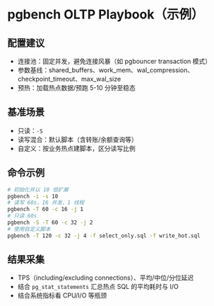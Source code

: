 # pgbench OLTP Playbook（示例）

## 配置建议

- 连接池：固定并发，避免连接风暴（如 pgbouncer transaction 模式）
- 参数基线：shared_buffers、work_mem、wal_compression、checkpoint_timeout、max_wal_size
- 预热：加载热点数据/预跑 5-10 分钟至稳态

## 基准场景

- 只读：`-S`
- 读写混合：默认脚本（含转账/余额查询等）
- 自定义：按业务热点建脚本，区分读写比例

## 命令示例

```bash
# 初始化并以 10 倍扩展
pgbench -i -s 10
# 读写 60s，16 并发，1 线程
pgbench -T 60 -c 16 -j 1
# 只读 60s
pgbench -S -T 60 -c 32 -j 2
# 使用自定义脚本
pgbench -T 120 -c 32 -j 4 -f select_only.sql -f write_hot.sql
```

## 结果采集

- TPS（including/excluding connections）、平均/中位/分位延迟
- 结合 `pg_stat_statements` 汇总热点 SQL 的平均耗时与 I/O
- 结合系统指标看 CPU/I/O 等瓶颈
